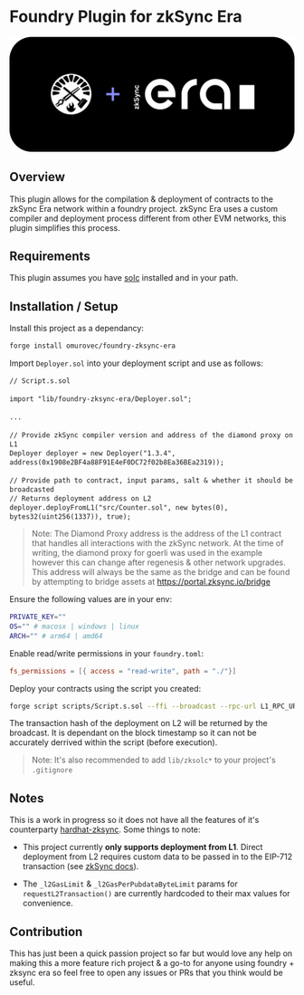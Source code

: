 # Foundry Plugin for zkSync Era

![Preview](preview.png)

## Overview

This plugin allows for the compilation & deployment of contracts to the zkSync Era network within a foundry project. zkSync Era uses a custom compiler and deployment process different from other EVM networks, this plugin simplifies this process.

## Requirements

This plugin assumes you have [solc](https://docs.soliditylang.org/en/latest/installing-solidity.html) installed and in your path.

## Installation / Setup

Install this project as a dependancy:

```sh
forge install omurovec/foundry-zksync-era
```

Import `Deployer.sol` into your deployment script and use as follows:

```solidity
// Script.s.sol

import "lib/foundry-zksync-era/Deployer.sol";

...

// Provide zkSync compiler version and address of the diamond proxy on L1
Deployer deployer = new Deployer("1.3.4", address(0x1908e2BF4a88F91E4eF0DC72f02b8Ea36BEa2319));

// Provide path to contract, input params, salt & whether it should be broadcasted
// Returns deployment address on L2
deployer.deployFromL1("src/Counter.sol", new bytes(0), bytes32(uint256(1337)), true);
```

> Note: The Diamond Proxy address is the address of the L1 contract that handles all interactions with the zkSync network. At the time of writing, the diamond proxy for goerli was used in the example however this can change after regenesis & other network upgrades. This address will always be the same as the bridge and can be found by attempting to bridge assets at https://portal.zksync.io/bridge

Ensure the following values are in your env:

```sh
PRIVATE_KEY=""
OS="" # macosx | windows | linux
ARCH="" # arm64 | amd64
```

Enable read/write permissions in your `foundry.toml`:

```toml
fs_permissions = [{ access = "read-write", path = "./"}]
```

Deploy your contracts using the script you created:

```sh
forge script scripts/Script.s.sol --ffi --broadcast --rpc-url L1_RPC_URL
```

The transaction hash of the deployment on L2 will be returned by the broadcast. It is dependant on the block timestamp so it can not be accurately derrived within the script (before execution).

> Note: It's also recommended to add `lib/zksolc*` to your project's `.gitignore`

## Notes

This is a work in progress so it does not have all the features of it's counterparty [hardhat-zksync](https://github.com/matter-labs/hardhat-zksync). Some things to note:

- This project currently **only supports deployment from L1**. Direct deployment from L2 requires custom data to be passed in to the EIP-712 transaction (see [zkSync docs](https://era.zksync.io/docs/api/api.html#eip712)).

- The `_l2GasLimit` & `_l2GasPerPubdataByteLimit` params for `requestL2Transaction()` are currently hardcoded to their max values for convenience.

## Contribution

This has just been a quick passion project so far but would love any help on making this a more feature rich project & a go-to for anyone using foundry + zksync era so feel free to open any issues or PRs that you think would be useful.
